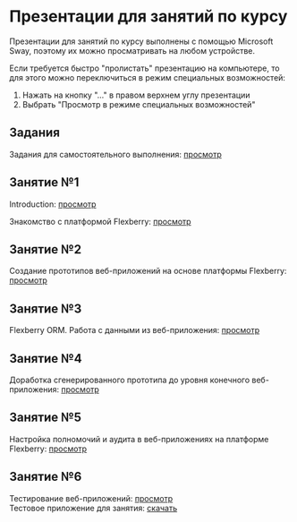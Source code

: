 # Презентации для занятий по курсу
Презентации для занятий по курсу выполнены с помощью Microsoft Sway, поэтому их можно просматривать на любом устройстве.

Если требуется быстро "пролистать" презентацию на компьютере, то для этого можно переключиться в режим специальных возможностей:

1. Нажать на кнопку "..." в правом верхнем углу презентации
2. Выбрать "Просмотр в режиме специальных возможностей"

## Задания
Задания для самостоятельного выполнения: [просмотр](https://sway.com/55Qt2JkBM8tZI0KU)

## Занятие №1
Introduction: [просмотр](https://sway.com/BtSViRD4KqLbsLrj)

Знакомство с платформой Flexberry: [просмотр](https://sway.com/RsP0BDBEXARrNBXW)

## Занятие №2
Создание прототипов веб-приложений на основе платформы Flexberry: [просмотр](https://sway.com/5RgyNtKv4XAYkXud)

## Занятие №3
Flexberry ORM. Работа с данными из веб-приложения: [просмотр](https://sway.com/kdVqoZeLGopieIqf)

## Занятие №4
Доработка сгенерированного прототипа до уровня конечного веб-приложения: [просмотр](https://sway.com/8gAg7K3IhPIrWohk)

## Занятие №5
Настройка полномочий и аудита в веб-приложениях на платформе Flexberry: [просмотр](https://sway.com/dWOIN5doHFiOI3te)

## Занятие №6
Тестирование веб-приложений: [просмотр](https://sway.com/SwCTPRbOcP5tHDpV)  
Тестовое приложение для занятия: [скачать](https://yadi.sk/d/YCteBOCckUew8)
